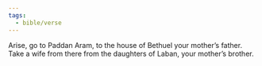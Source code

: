 ```yaml
---
tags:
  - bible/verse
---
```

Arise, go to Paddan Aram, to the house of Bethuel your mother’s father. Take a wife from there from the daughters of Laban, your mother’s brother.